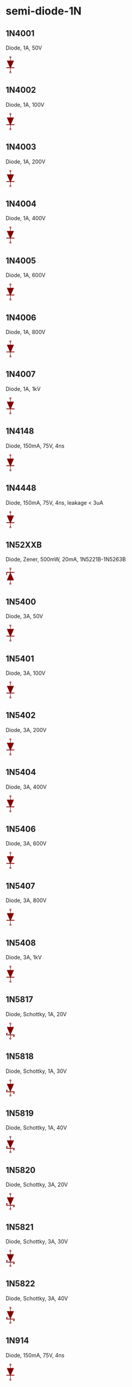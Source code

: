 # semi-diode-1N

## 1N4001
Diode, 1A, 50V

![1N4001__1__1](/images/semi-diode-NXP__BAP1321-02__1__1.png?raw=true) 

## 1N4002
Diode, 1A, 100V

![1N4002__1__1](/images/semi-diode-NXP__BAP1321-02__1__1.png?raw=true) 

## 1N4003
Diode, 1A, 200V

![1N4003__1__1](/images/semi-diode-NXP__BAP1321-02__1__1.png?raw=true) 

## 1N4004
Diode, 1A, 400V

![1N4004__1__1](/images/semi-diode-NXP__BAP1321-02__1__1.png?raw=true) 

## 1N4005
Diode, 1A, 600V

![1N4005__1__1](/images/semi-diode-NXP__BAP1321-02__1__1.png?raw=true) 

## 1N4006
Diode, 1A, 800V

![1N4006__1__1](/images/semi-diode-NXP__BAP1321-02__1__1.png?raw=true) 

## 1N4007
Diode, 1A, 1kV

![1N4007__1__1](/images/semi-diode-NXP__BAP1321-02__1__1.png?raw=true) 

## 1N4148
Diode, 150mA, 75V, 4ns

![1N4148__1__1](/images/semi-diode-NXP__BAP1321-02__1__1.png?raw=true) 

## 1N4448
Diode, 150mA, 75V, 4ns, leakage < 3uA

![1N4448__1__1](/images/semi-diode-NXP__BAP1321-02__1__1.png?raw=true) 

## 1N52XXB
Diode, Zener, 500mW, 20mA, 1N5221B-1N5263B

![1N52XXB__1__1](/images/semi-diode-NXP__PESD5V0X1ULD__1__1.png?raw=true) 

## 1N5400
Diode, 3A, 50V

![1N5400__1__1](/images/semi-diode-NXP__BAP1321-02__1__1.png?raw=true) 

## 1N5401
Diode, 3A, 100V

![1N5401__1__1](/images/semi-diode-NXP__BAP1321-02__1__1.png?raw=true) 

## 1N5402
Diode, 3A, 200V

![1N5402__1__1](/images/semi-diode-NXP__BAP1321-02__1__1.png?raw=true) 

## 1N5404
Diode, 3A, 400V

![1N5404__1__1](/images/semi-diode-NXP__BAP1321-02__1__1.png?raw=true) 

## 1N5406
Diode, 3A, 600V

![1N5406__1__1](/images/semi-diode-NXP__BAP1321-02__1__1.png?raw=true) 

## 1N5407
Diode, 3A, 800V

![1N5407__1__1](/images/semi-diode-NXP__BAP1321-02__1__1.png?raw=true) 

## 1N5408
Diode, 3A, 1kV

![1N5408__1__1](/images/semi-diode-NXP__BAP1321-02__1__1.png?raw=true) 

## 1N5817
Diode, Schottky, 1A, 20V

![1N5817__1__1](/images/semi-diode-ST__STPS10L25G__1__1.png?raw=true) 

## 1N5818
Diode, Schottky, 1A, 30V

![1N5818__1__1](/images/semi-diode-ST__STPS10L25G__1__1.png?raw=true) 

## 1N5819
Diode, Schottky, 1A, 40V

![1N5819__1__1](/images/semi-diode-ST__STPS10L25G__1__1.png?raw=true) 

## 1N5820
Diode, Schottky, 3A, 20V

![1N5820__1__1](/images/semi-diode-ST__STPS10L25G__1__1.png?raw=true) 

## 1N5821
Diode, Schottky, 3A, 30V

![1N5821__1__1](/images/semi-diode-ST__STPS10L25G__1__1.png?raw=true) 

## 1N5822
Diode, Schottky, 3A, 40V

![1N5822__1__1](/images/semi-diode-ST__STPS10L25G__1__1.png?raw=true) 

## 1N914
Diode, 150mA, 75V, 4ns

![1N914__1__1](/images/semi-diode-NXP__BAP1321-02__1__1.png?raw=true) 

